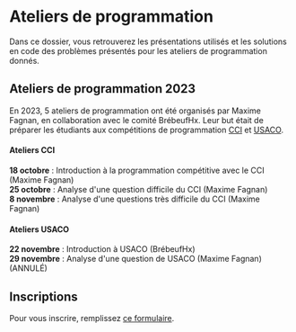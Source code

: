 
# Ateliers de programmation
Dans ce dossier, vous retrouverez les présentations utilisés et les solutions en code des problèmes présentés pour les ateliers de programmation donnés.

## Ateliers de programmation 2023

En 2023, 5 ateliers de programmation ont été organisés par Maxime Fagnan, en collaboration avec le comité BrébeufHx. Leur but était de préparer les étudiants aux compétitions de programmation [CCI](https://www.cemc.uwaterloo.ca/contests/ccc-cco.html) et [USACO](http://www.usaco.org/index.php).

#### Ateliers CCI

**18 octobre** : Introduction à la programmation compétitive avec le CCI (Maxime Fagnan) <br>
**25 octobre** : Analyse d'une question difficile du CCI (Maxime Fagnan) <br>
**8 novembre** : Analyse d'une questions très difficile du CCI (Maxime Fagnan) <br>

#### Ateliers USACO

**22 novembre** : Introduction à USACO (BrébeufHx) <br>
**29 novembre** : Analyse d'une question de USACO (Maxime Fagnan) (ANNULÉ) <br>

## Inscriptions

Pour vous inscrire, remplissez [ce formulaire](https://forms.office.com/r/KpTBn8Y5GL).
